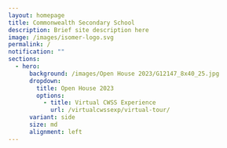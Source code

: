 ```yaml
---
layout: homepage
title: Commonwealth Secondary School
description: Brief site description here
image: /images/isomer-logo.svg
permalink: /
notification: ""
sections:
  - hero:
      background: /images/Open House 2023/G12147_8x40_25.jpg
      dropdown:
        title: Open House 2023
        options:
          - title: Virtual CWSS Experience
            url: /virtualcwssexp/virtual-tour/
      variant: side
      size: md
      alignment: left
---
```

